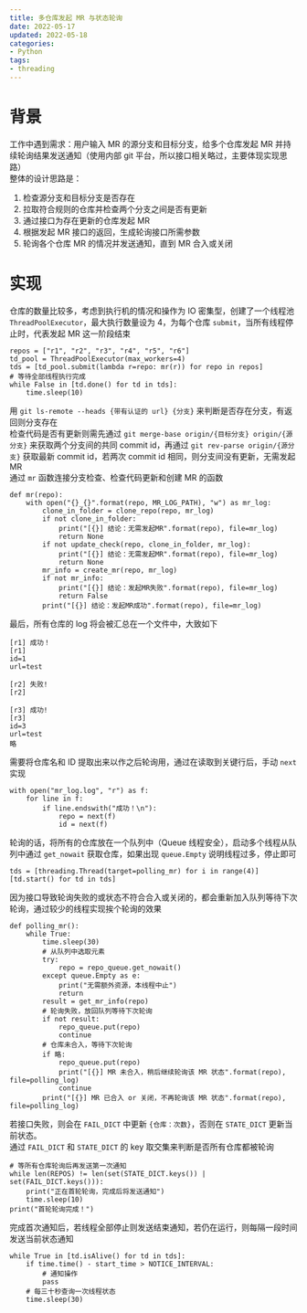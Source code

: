 ```yaml
---
title: 多仓库发起 MR 与状态轮询
date: 2022-05-17
updated: 2022-05-18
categories: 
- Python
tags:
- threading
---
```



# 背景
工作中遇到需求：用户输入 MR 的源分支和目标分支，给多个仓库发起 MR 并持续轮询结果发送通知（使用内部 git 平台，所以接口相关略过，主要体现实现思路）  
整体的设计思路是：  
1. 检查源分支和目标分支是否存在  
2. 拉取符合规则的仓库并检查两个分支之间是否有更新  
3. 通过接口为存在更新的仓库发起 MR  
4. 根据发起 MR 接口的返回，生成轮询接口所需参数  
5. 轮询各个仓库 MR 的情况并发送通知，直到 MR 合入或关闭  


# 实现
仓库的数量比较多，考虑到执行机的情况和操作为 IO 密集型，创建了一个线程池 `ThreadPoolExecutor`，最大执行数量设为 4，为每个仓库 `submit`，当所有线程停止时，代表发起 MR 这一阶段结束
```
repos = ["r1", "r2", "r3", "r4", "r5", "r6"]
td_pool = ThreadPoolExecutor(max_workers=4)
tds = [td_pool.submit(lambda r=repo: mr(r)) for repo in repos]
# 等待全部线程执行完成
while False in [td.done() for td in tds]:
    time.sleep(10)
```
用 `git ls-remote --heads {带有认证的 url} {分支}` 来判断是否存在分支，有返回则分支存在  
检查代码是否有更新则需先通过 `git merge-base origin/{目标分支} origin/{源分支}` 来获取两个分支间的共同 commit id，再通过 `git rev-parse origin/{源分支}` 获取最新 commit id，若两次 commit id 相同，则分支间没有更新，无需发起 MR  
通过 `mr` 函数连接分支检查、检查代码更新和创建 MR 的函数
```
def mr(repo):
    with open("{}_{}".format(repo, MR_LOG_PATH), "w") as mr_log:
        clone_in_folder = clone_repo(repo, mr_log)
        if not clone_in_folder:
            print("[{}] 结论：无需发起MR".format(repo), file=mr_log)
            return None
        if not update_check(repo, clone_in_folder, mr_log):
            print("[{}] 结论：无需发起MR".format(repo), file=mr_log)
            return None
        mr_info = create_mr(repo, mr_log)
        if not mr_info:
            print("[{}] 结论：发起MR失败".format(repo), file=mr_log)
            return False
        print("[{}] 结论：发起MR成功".format(repo), file=mr_log)
```
最后，所有仓库的 log 将会被汇总在一个文件中，大致如下
```
[r1] 成功！
[r1]
id=1
url=test

[r2] 失败!
[r2]

[r3] 成功!
[r3]
id=3
url=test
略
```
需要将仓库名和 ID 提取出来以作之后轮询用，通过在读取到关键行后，手动 `next` 实现
```
with open("mr_log.log", "r") as f:
    for line in f:
        if line.endswith("成功！\n"): 
            repo = next(f)
            id = next(f)
```
轮询的话，将所有的仓库放在一个队列中（Queue 线程安全），启动多个线程从队列中通过 `get_nowait` 获取仓库，如果出现 `queue.Empty` 说明线程过多，停止即可
```
tds = [threading.Thread(target=polling_mr) for i in range(4)]
[td.start() for td in tds]
```
因为接口导致轮询失败的或状态不符合合入或关闭的，都会重新加入队列等待下次轮询，通过较少的线程实现挨个轮询的效果
```
def polling_mr():
    while True:
        time.sleep(30)
        # 从队列中选取元素
        try:
            repo = repo_queue.get_nowait()
        except queue.Empty as e:
            print("无需额外资源，本线程中止")
            return
        result = get_mr_info(repo)
        # 轮询失败，放回队列等待下次轮询
        if not result:
            repo_queue.put(repo)
            continue
        # 仓库未合入，等待下次轮询
        if 略:
            repo_queue.put(repo)
            print("[{}] MR 未合入，稍后继续轮询该 MR 状态".format(repo), file=polling_log)
            continue
        print("[{}] MR 已合入 or 关闭，不再轮询该 MR 状态".format(repo), file=polling_log)
```
若接口失败，则会在 `FAIL_DICT` 中更新 `{仓库：次数}`，否则在 `STATE_DICT` 更新当前状态。  
通过 `FAIL_DICT` 和 `STATE_DICT` 的 key 取交集来判断是否所有仓库都被轮询
```
# 等所有仓库轮询后再发送第一次通知
while len(REPOS) != len(set(STATE_DICT.keys()) | set(FAIL_DICT.keys())):
    print("正在首轮轮询，完成后将发送通知")
    time.sleep(10)
print("首轮轮询完成！")
```
完成首次通知后，若线程全部停止则发送结束通知，若仍在运行，则每隔一段时间发送当前状态通知
```
while True in [td.isAlive() for td in tds]:
    if time.time() - start_time > NOTICE_INTERVAL:
        # 通知操作
        pass
    # 每三十秒查询一次线程状态
    time.sleep(30)
```
